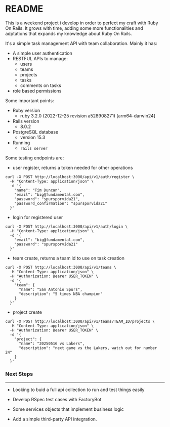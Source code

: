 # README

This is a weekend project i develop in order to perfect my craft with Ruby On Rails.
It grows with time, adding some more functionalities and adptations that expands my knowledge about Ruby On Rails.

It's a simple task management API with team collaboration. Mainly it has:
- A simple user authentication
- RESTFUL APIs to manage:
    - users
    - teams
    - projects
    - tasks
    - comments on tasks
- role based permissions

Some important points:

* Ruby version
    - ruby 3.2.0 (2022-12-25 revision a528908271) [arm64-darwin24]
* Rails version
    - 8.0.2
* PostgreSQL database
    - version 15.3
* Running
    - `rails server`

Some testing endpoints are:
- user register, returns a token needed for other operations
```
curl -X POST http://localhost:3000/api/v1/auth/register \
  -H "Content-Type: application/json" \
  -d '{
    "name": "Tim Duncan",
    "email": "big@fundamental.com",
    "password": "spursporvida21",
    "password_confirmation": "spursporvida21"
  }'
```
- login for registered user
```
curl -X POST http://localhost:3000/api/v1/auth/login \
  -H "Content-Type: application/json" \
  -d '{
    "email": "big@fundamental.com",
    "password": "spursporvida21"
  }'
```
- team create, returns a team id to use on task creation
```
curl -X POST http://localhost:3000/api/v1/teams \
  -H "Content-Type: application/json" \
  -H "Authorization: Bearer USER_TOKEN" \
  -d '{
    "team": {
      "name": "San Antonio Spurs",
      "description": "5 times NBA champion"
    }
  }'
```
- project create
```
curl -X POST http://localhost:3000/api/v1/teams/TEAM_ID/projects \
  -H "Content-Type: application/json" \
  -H "Authorization: Bearer USER_TOKEN" \
  -d '{
    "project": {
      "name": "20250516 vs Lakers",
      "description": "next game vs the Lakers, watch out for number 24"
    }
  }'
```

### Next Steps
---
- Looking to buid a full api collection to run and test things easily
- Develop RSpec test cases with FactoryBot
- Some services objects that implement business logic

- Add a simple third-party API integration.